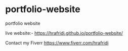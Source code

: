 # portfolio-website
portfolio website

live website:-
https://hrafridi.github.io/portfolio-website/


Contact my Fiverr
https://www.fiverr.com/hrafridi
